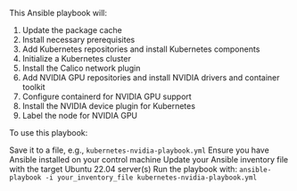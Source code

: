 This Ansible playbook will:

1. Update the package cache
2. Install necessary prerequisites
3. Add Kubernetes repositories and install Kubernetes components
4. Initialize a Kubernetes cluster
5. Install the Calico network plugin
6. Add NVIDIA GPU repositories and install NVIDIA drivers and container toolkit
7. Configure containerd for NVIDIA GPU support
8. Install the NVIDIA device plugin for Kubernetes
9. Label the node for NVIDIA GPU

To use this playbook:

Save it to a file, e.g., ```kubernetes-nvidia-playbook.yml```
Ensure you have Ansible installed on your control machine
Update your Ansible inventory file with the target Ubuntu 22.04 server(s)
Run the playbook with: ```ansible-playbook -i your_inventory_file kubernetes-nvidia-playbook.yml```
